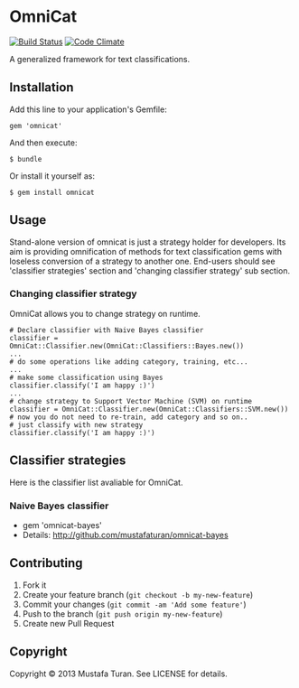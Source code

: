 # OmniCat

[![Build Status](https://travis-ci.org/mustafaturan/omnicat.png)](https://travis-ci.org/mustafaturan/omnicat) [![Code Climate](https://codeclimate.com/github/mustafaturan/omnicat.png)](https://codeclimate.com/github/mustafaturan/omnicat)

A generalized framework for text classifications.

## Installation

Add this line to your application's Gemfile:

    gem 'omnicat'

And then execute:

    $ bundle

Or install it yourself as:

    $ gem install omnicat

## Usage

Stand-alone version of omnicat is just a strategy holder for developers. Its aim is providing omnification of methods for text classification gems with loseless conversion of a strategy to another one. End-users should see 'classifier strategies' section and 'changing classifier strategy' sub section.

### Changing classifier strategy

OmniCat allows you to change strategy on runtime.

    # Declare classifier with Naive Bayes classifier
    classifier = OmniCat::Classifier.new(OmniCat::Classifiers::Bayes.new())
    ...
    # do some operations like adding category, training, etc...
    ...
    # make some classification using Bayes
    classifier.classify('I am happy :)')
    ...
    # change strategy to Support Vector Machine (SVM) on runtime
    classifier = OmniCat::Classifier.new(OmniCat::Classifiers::SVM.new())
    # now you do not need to re-train, add category and so on..
    # just classify with new strategy
    classifier.classify('I am happy :)')

## Classifier strategies
Here is the classifier list avaliable for OmniCat.

### Naive Bayes classifier
* gem 'omnicat-bayes'
* Details: http://github.com/mustafaturan/omnicat-bayes

## Contributing

1. Fork it
2. Create your feature branch (`git checkout -b my-new-feature`)
3. Commit your changes (`git commit -am 'Add some feature'`)
4. Push to the branch (`git push origin my-new-feature`)
5. Create new Pull Request

## Copyright
Copyright © 2013 Mustafa Turan. See LICENSE for details.

